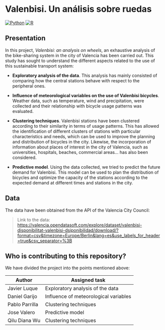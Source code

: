 # Valenbisi. Un análisis sobre ruedas

[![Python](https://img.shields.io/badge/python-%2314354C.svg?style=for-the-badge&logo=python&logoColor=white)](https://www.python.org/)
[![R](https://img.shields.io/badge/R-%2314354C.svg?style=for-the-badge&logo=R&logoColor=white)](https://www.r-project.org/) 


## Presentation

In this project, *Valenbisi: an analysis on wheels*, an exhaustive analysis of the bike-sharing system in the city of Valencia has been carried out. This study has sought to understand the different aspects related to the use of this sustainable transport system:

- **Exploratory analysis of the data**. This analysis has mainly consisted of comparing how the central stations behave with respect to the peripheral ones.

- **Influence of meteorological variables on the use of Valenbisi bicycles**. Weather data, such as temperature, wind and precipitation, were collected and their relationship with bicycle usage patterns was evaluated.

- **Clustering techniques**. Valenbisi stations have been clustered according to their similarity in terms of usage patterns. This has allowed the identification of different clusters of stations with particular characteristics and needs, which can be used to improve the planning and distribution of bicycles in the city. Likewise, the incorporation of information about places of interest in the city of Valencia, such as universities, hospitals, beaches, commercial areas... has also been considered.

- **Predictive model**. Using the data collected, we tried to predict the future demand for Valenbisi. This model can be used to plan the distribution of bicycles and optimize the capacity of the stations according to the expected demand at different times and stations in the city.

## Data

The data have been obtained from the API of the Valencia City Council:

> Link to the data: https://valencia.opendatasoft.com/explore/dataset/valenbisi-disponibilitat-valenbisi-dsiponibilidad/download/?format=csv&timezone=Europe/Berlin&lang=es&use_labels_for_header=true&csv_separator=%3B

## Who is contributing to this repository?

We have divided the project into the points mentioned above:

| Author               | Assigned task                |
|----------------------|------------------------------------|
| Javier Luque | Exploratory analysis of the data |
| Daniel Garijo | Influence of meteorological variables |
| Pablo Parrilla | Clustering techniques |
| Jose Valero | Predictive model |
| Qilu Diana Wu| Clustering techniques |
